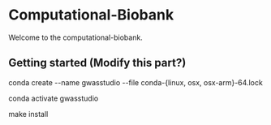 # Computational-Biobank

Welcome to the computational-biobank. 

## Getting started (Modify this part?)

conda create --name gwasstudio --file conda-{linux, osx, osx-arm}-64.lock

conda activate gwasstudio

make install


